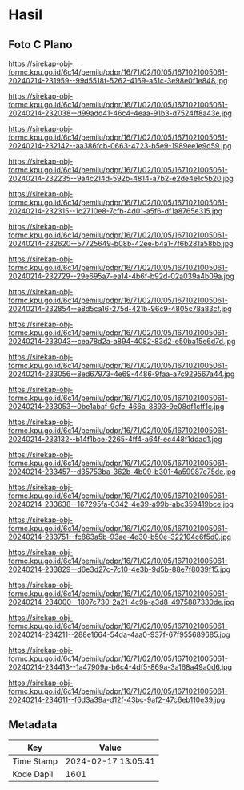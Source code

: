 # Hasil

## Foto C Plano

https://sirekap-obj-formc.kpu.go.id/6c14/pemilu/pdpr/16/71/02/10/05/1671021005061-20240214-231959--99d5518f-5262-4169-a51c-3e98e0f1e848.jpg

https://sirekap-obj-formc.kpu.go.id/6c14/pemilu/pdpr/16/71/02/10/05/1671021005061-20240214-232038--d99add41-46c4-4eaa-91b3-d7524ff8a43e.jpg

https://sirekap-obj-formc.kpu.go.id/6c14/pemilu/pdpr/16/71/02/10/05/1671021005061-20240214-232142--aa386fcb-0663-4723-b5e9-1989ee1e9d59.jpg

https://sirekap-obj-formc.kpu.go.id/6c14/pemilu/pdpr/16/71/02/10/05/1671021005061-20240214-232235--9a4c214d-592b-4814-a7b2-e2de4e1c5b20.jpg

https://sirekap-obj-formc.kpu.go.id/6c14/pemilu/pdpr/16/71/02/10/05/1671021005061-20240214-232315--1c2710e8-7cfb-4d01-a5f6-df1a8765e315.jpg

https://sirekap-obj-formc.kpu.go.id/6c14/pemilu/pdpr/16/71/02/10/05/1671021005061-20240214-232620--57725649-b08b-42ee-b4a1-7f6b281a58bb.jpg

https://sirekap-obj-formc.kpu.go.id/6c14/pemilu/pdpr/16/71/02/10/05/1671021005061-20240214-232729--29e695a7-ea14-4b6f-b92d-02a039a4b09a.jpg

https://sirekap-obj-formc.kpu.go.id/6c14/pemilu/pdpr/16/71/02/10/05/1671021005061-20240214-232854--e8d5ca16-275d-421b-96c9-4805c78a83cf.jpg

https://sirekap-obj-formc.kpu.go.id/6c14/pemilu/pdpr/16/71/02/10/05/1671021005061-20240214-233043--cea78d2a-a894-4082-83d2-e50ba15e6d7d.jpg

https://sirekap-obj-formc.kpu.go.id/6c14/pemilu/pdpr/16/71/02/10/05/1671021005061-20240214-233056--8ed67973-4e69-4486-9faa-a7c929567a44.jpg

https://sirekap-obj-formc.kpu.go.id/6c14/pemilu/pdpr/16/71/02/10/05/1671021005061-20240214-233053--0be1abaf-9cfe-466a-8893-9e08df1cff1c.jpg

https://sirekap-obj-formc.kpu.go.id/6c14/pemilu/pdpr/16/71/02/10/05/1671021005061-20240214-233132--b14f1bce-2265-4ff4-a64f-ec448f1ddad1.jpg

https://sirekap-obj-formc.kpu.go.id/6c14/pemilu/pdpr/16/71/02/10/05/1671021005061-20240214-233457--d35753ba-362b-4b09-b301-4a59987e75de.jpg

https://sirekap-obj-formc.kpu.go.id/6c14/pemilu/pdpr/16/71/02/10/05/1671021005061-20240214-233638--167295fa-0342-4e39-a99b-abc359419bce.jpg

https://sirekap-obj-formc.kpu.go.id/6c14/pemilu/pdpr/16/71/02/10/05/1671021005061-20240214-233751--fc863a5b-93ae-4e30-b50e-322104c6f5d0.jpg

https://sirekap-obj-formc.kpu.go.id/6c14/pemilu/pdpr/16/71/02/10/05/1671021005061-20240214-233829--d6e3d27c-7c10-4e3b-9d5b-88e7f8039f15.jpg

https://sirekap-obj-formc.kpu.go.id/6c14/pemilu/pdpr/16/71/02/10/05/1671021005061-20240214-234000--1807c730-2a21-4c9b-a3d8-4975887330de.jpg

https://sirekap-obj-formc.kpu.go.id/6c14/pemilu/pdpr/16/71/02/10/05/1671021005061-20240214-234211--288e1664-54da-4aa0-937f-67f955689685.jpg

https://sirekap-obj-formc.kpu.go.id/6c14/pemilu/pdpr/16/71/02/10/05/1671021005061-20240214-234413--1a47909a-b6c4-4df5-869a-3a168a49a0d6.jpg

https://sirekap-obj-formc.kpu.go.id/6c14/pemilu/pdpr/16/71/02/10/05/1671021005061-20240214-234611--f6d3a39a-d12f-43bc-9af2-47c6eb110e39.jpg


## Metadata

| Key        | Value               |
| ---------- | ------------------- |
| Time Stamp | 2024-02-17 13:05:41 |
| Kode Dapil | 1601                |



